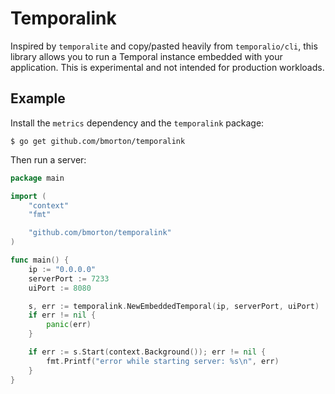 # Temporalink

Inspired by `temporalite` and copy/pasted heavily from `temporalio/cli`, this library allows you to run a Temporal instance embedded with your application.  This is experimental and not intended for production workloads.

## Example

Install the `metrics` dependency and the `temporalink` package:
```
$ go get github.com/bmorton/temporalink
```

Then run a server:
```go
package main

import (
	"context"
	"fmt"

	"github.com/bmorton/temporalink"
)

func main() {
	ip := "0.0.0.0"
	serverPort := 7233
	uiPort := 8080

	s, err := temporalink.NewEmbeddedTemporal(ip, serverPort, uiPort)
	if err != nil {
		panic(err)
	}

	if err := s.Start(context.Background()); err != nil {
		fmt.Printf("error while starting server: %s\n", err)
	}
}
```
